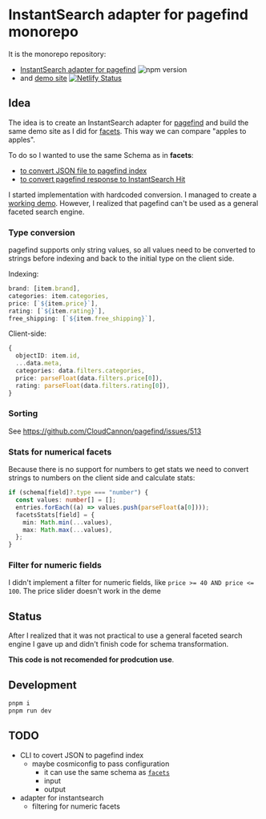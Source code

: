 # InstantSearch adapter for pagefind monorepo

It is the monorepo repository:

- [InstantSearch adapter for pagefind](/packages/pagefind-instantsearch/) ![npm version](https://img.shields.io/npm/v/%40stereobooster/pagefind-instantsearch)
- and [demo site](/packages/demo/) [![Netlify Status](https://api.netlify.com/api/v1/badges/de122c5e-5f64-420a-b228-f75563011a9c/deploy-status)](https://app.netlify.com/sites/pagefind-instantsearch/deploys)

## Idea

The idea is to create an InstantSearch adapter for [pagefind](https://pagefind.app/) and build the same demo site as I did for [facets](https://github.com/stereobooster/facets). This way we can compare "apples to apples".

To do so I wanted to use the same Schema as in **facets**:

- [to convert JSON file to pagefind index](/packages/demo/bin/pfis.js)
- [to convert pagefind response to InstantSearch Hit](/packages/pagefind-instantsearch/src/adaptResponse.ts)

I started implementation with hardcoded conversion. I managed to create a [working demo](https://pagefind-instantsearch.netlify.app/search/?query=chrome). However, I realized that pagefind can't be used as a general faceted search engine.

### Type conversion

pagefind supports only string values, so all values need to be converted to strings before indexing and back to the initial type on the client side.

Indexing:

```js
brand: [item.brand],
categories: item.categories,
price: [`${item.price}`],
rating: [`${item.rating}`],
free_shipping: [`${item.free_shipping}`],
```

Client-side:

```ts
{
  objectID: item.id,
  ...data.meta,
  categories: data.filters.categories,
  price: parseFloat(data.filters.price[0]),
  rating: parseFloat(data.filters.rating[0]),
}
```

### Sorting

See https://github.com/CloudCannon/pagefind/issues/513

### Stats for numerical facets

Because there is no support for numbers to get stats we need to convert strings to numbers on the client side and calculate stats:

```ts
if (schema[field]?.type === "number") {
  const values: number[] = [];
  entries.forEach((a) => values.push(parseFloat(a[0])));
  facetsStats[field] = {
    min: Math.min(...values),
    max: Math.max(...values),
  };
}
```

### Filter for numeric fields

I didn't implement a filter for numeric fields, like `price >= 40 AND price <= 100`. The price slider doesn't work in the deme

## Status

After I realized that it was not practical to use a general faceted search engine I gave up and didn't finish code for schema transformation.

**This code is not recomended for prodcution use**.

## Development

```sh
pnpm i
pnpm run dev
```

## TODO

- CLI to covert JSON to pagefind index
  - maybe cosmiconfig to pass configuration
    - it can use the same schema as [`facets`](/packages/pagefind-instantsearch/src/Facets.ts)
    - input
    - output
- adapter for instantsearch
  - filtering for numeric facets
